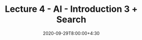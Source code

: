 ---
type: lecture
date: 2020-09-29T8:00:00+4:30
title: Lecture 4 - AI - Introduction 3 + Search
#slides: https://drive.iust.ac.ir/index.php/s/FSwB9rAsEyu2eb7/download?path=%2FSlides&files=S1.pdf
video: https://web.microsoftstream.com/video/226fbbea-5576-4006-986a-43a9e15ddf66
#hide_from_announcments: true
#notes: /static_files/presentations/lec.zip
#codes: /static_files/presentations/code.zip
tldr: Introduction to AI III + Search
#thumbnail: /static_files/presentations/lec.jpg
---
